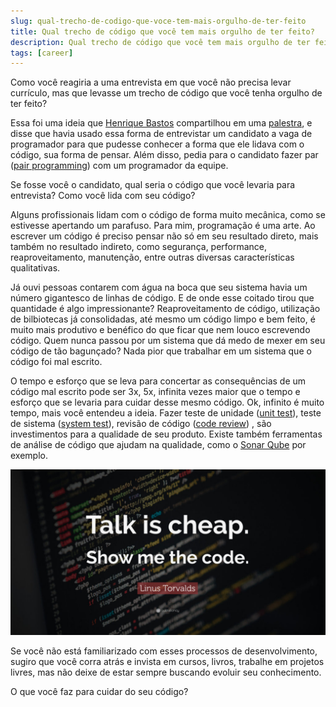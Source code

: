 ```yaml
---
slug: qual-trecho-de-codigo-que-voce-tem-mais-orgulho-de-ter-feito
title: Qual trecho de código que você tem mais orgulho de ter feito?
description: Qual trecho de código que você tem mais orgulho de ter feito?
tags: [career]
---
```


Como você reagiria a uma entrevista em que você não precisa levar currículo, mas que levasse um trecho de código que você tenha orgulho de ter feito?

<!--truncate-->

Essa foi uma ideia que [Henrique Bastos](http://henriquebastos.net/) compartilhou em uma [palestra](http://youtu.be/mHRinieklio), e disse que havia usado essa forma de entrevistar um candidato a vaga de programador para que pudesse conhecer a forma que ele lidava com o código, sua forma de pensar. Além disso, pedia para o candidato fazer par ([pair programming](http://en.wikipedia.org/wiki/Pair_programming)) com um programador da equipe.

Se fosse você o candidato, qual seria o código que você levaria para entrevista? Como você lida com seu código?

Alguns profissionais lidam com o código de forma muito mecânica, como se estivesse apertando um parafuso. Para mim, programação é uma arte. Ao escrever um código é preciso pensar não só em seu resultado direto, mais também no resultado indireto, como segurança, performance, reaproveitamento, manutenção, entre outras diversas características qualitativas.

Já ouvi pessoas contarem com água na boca que seu sistema havia um número gigantesco de linhas de código. E de onde esse coitado tirou que quantidade é algo impressionante? Reaproveitamento de código, utilização de bilbiotecas já consolidadas, até mesmo um código limpo e bem feito, é muito mais produtivo e benéfico do que ficar que nem louco escrevendo código. Quem nunca passou por um sistema que dá medo de mexer em seu código de tão bagunçado? Nada pior que trabalhar em um sistema que o código foi mal escrito.

O tempo e esforço que se leva para concertar as consequências de um código mal escrito pode ser 3x, 5x, infinita vezes maior que o tempo e esforço que se levaria para cuidar desse mesmo código. Ok, infinito é muito tempo, mais você entendeu a ideia. Fazer teste de unidade ([unit test](http://en.wikipedia.org/wiki/Unit_test)), teste de sistema ([system test](http://en.wikipedia.org/wiki/System_test)), revisão de código ([code review](http://en.wikipedia.org/wiki/Code_review)) , são investimentos para a qualidade de seu produto. Existe também ferramentas de análise de código que ajudam na qualidade, como o [Sonar Qube](http://www.sonarqube.org/) por exemplo.

![Talk is cheap. Show me the code.](../static/img/talk_is_cheap-1024x538.jpg)

Se você não está familiarizado com esses processos de desenvolvimento, sugiro que você corra atrás e invista em cursos, livros, trabalhe em projetos livres, mas não deixe de estar sempre buscando evoluir seu conhecimento.

O que você faz para cuidar do seu código?
